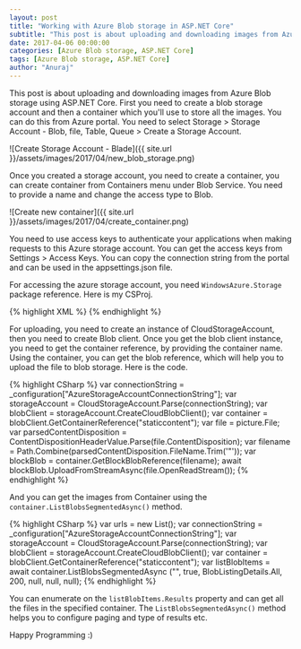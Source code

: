 ```yaml
---
layout: post
title: "Working with Azure Blob storage in ASP.NET Core"
subtitle: "This post is about uploading and downloading images from Azure Blob storage using ASP.NET Core."
date: 2017-04-06 00:00:00
categories: [Azure Blob storage, ASP.NET Core]
tags: [Azure Blob storage, ASP.NET Core]
author: "Anuraj"
---
```

This post is about uploading and downloading images from Azure Blob storage using ASP.NET Core. First you need to create a blob storage account and then a container which you'll use to store all the images. You can do this from Azure portal. You need to select Storage &gt; Storage Account - Blob, file, Table, Queue &gt; Create a Storage Account.

![Create Storage Account - Blade]({{ site.url }}/assets/images/2017/04/new_blob_storage.png)

Once you created a storage account, you need to create a container, you can create container from Containers menu under Blob Service. You need to provide a name and change the access type to Blob. 

![Create new container]({{ site.url }}/assets/images/2017/04/create_container.png)

You need to use access keys to authenticate your applications when making requests to this Azure storage account. You can get the access keys from Settings &gt; Access Keys. You can copy the connection string from the portal and can be used in the appsettings.json file.

For accessing the azure storage account, you need `WindowsAzure.Storage` package reference. Here is my CSProj.

{% highlight XML %}
<ItemGroup>
    <PackageReference Include="Microsoft.AspNetCore" Version="1.1.1" />
    <PackageReference Include="Microsoft.AspNetCore.Mvc" Version="1.1.2" />
    <PackageReference Include="Microsoft.AspNetCore.StaticFiles" Version="1.1.1" />
    <PackageReference Include="Microsoft.Extensions.Logging.Debug" Version="1.1.1" />
    <PackageReference Include="Microsoft.VisualStudio.Web.BrowserLink" Version="1.1.0" />
    <PackageReference Include="WindowsAzure.Storage" Version="8.1.1" />
</ItemGroup>
{% endhighlight %}

For uploading, you need to create an instance of CloudStorageAccount, then you need to create Blob client. Once you get the blob client instance, you need to get the container reference, by providing the container name. Using the container, you can get the blob reference, which will help you to upload the file to blob storage. Here is the code.

{% highlight CSharp %}
var connectionString = _configuration["AzureStorageAccountConnectionString"];
var storageAccount = CloudStorageAccount.Parse(connectionString);
var blobClient = storageAccount.CreateCloudBlobClient();
var container = blobClient.GetContainerReference("staticcontent");
var file = picture.File;
var parsedContentDisposition =
    ContentDispositionHeaderValue.Parse(file.ContentDisposition);
var filename = Path.Combine(parsedContentDisposition.FileName.Trim('"'));
var blockBlob = container.GetBlockBlobReference(filename);
await blockBlob.UploadFromStreamAsync(file.OpenReadStream());
{% endhighlight %}

And you can get the images from Container using the `container.ListBlobsSegmentedAsync()` method.

{% highlight CSharp %}
var urls = new List<string>();
var connectionString = _configuration["AzureStorageAccountConnectionString"];
var storageAccount = CloudStorageAccount.Parse(connectionString);
var blobClient = storageAccount.CreateCloudBlobClient();
var container = blobClient.GetContainerReference("staticcontent");
var listBlobItems = await container.ListBlobsSegmentedAsync
    ("", true, BlobListingDetails.All, 200, null, null, null);
{% endhighlight %}

You can enumerate on the `listBlobItems.Results` property and can get all the files in the specified container. The `ListBlobsSegmentedAsync()` method helps you to configure paging and type of results etc.

Happy Programming :)